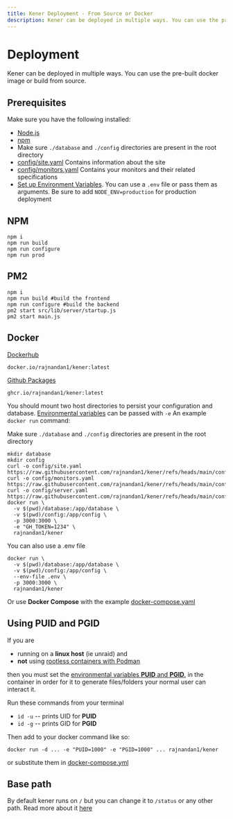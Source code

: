 ```yaml
---
title: Kener Deployment - From Source or Docker
description: Kener can be deployed in multiple ways. You can use the pre-built docker image or build from source.
---
```


# Deployment

Kener can be deployed in multiple ways. You can use the pre-built docker image or build from source.

## Prerequisites

Make sure you have the following installed:

-   [Node.js](https://nodejs.org/en/download/)
-   [npm](https://www.npmjs.com/get-npm)
-   Make sure `./database` and `./config` directories are present in the root directory
-   [config/site.yaml](/docs/customize-site) Contains information about the site
-   [config/monitors.yaml](/docs/monitors) Contains your monitors and their related specifications
-   [Set up Environment Variables](/docs/environment-vars). You can use a `.env` file or pass them as arguments. Be sure to add `NODE_ENV=production` for production deployment

## NPM

```shell
npm i
npm run build
npm run configure
npm run prod
```

## PM2

```shell
npm i
npm run build #build the frontend
npm run configure #build the backend
pm2 start src/lib/server/startup.js
pm2 start main.js
```

## Docker

[Dockerhub](https://hub.docker.com/r/rajnandan1/kener)

```shell
docker.io/rajnandan1/kener:latest
```

[Github Packages](https://github.com/rajnandan1/kener/pkgs/container/kener)

```shell
ghcr.io/rajnandan1/kener:latest
```

You should mount two host directories to persist your configuration and database. [Environmental variables](/docs/environment-vars) can be passed with `-e` An example `docker run` command:

Make sure `./database` and `./config` directories are present in the root directory

```shell
mkdir database
mkdir config
curl -o config/site.yaml https://raw.githubusercontent.com/rajnandan1/kener/refs/heads/main/config/site.example.yaml
curl -o config/monitors.yaml https://raw.githubusercontent.com/rajnandan1/kener/refs/heads/main/config/monitors.example.yaml
curl -o config/server.yaml https://raw.githubusercontent.com/rajnandan1/kener/refs/heads/main/config/server.example.yaml
docker run \
  -v $(pwd)/database:/app/database \
  -v $(pwd)/config:/app/config \
  -p 3000:3000 \
  -e "GH_TOKEN=1234" \
  rajnandan1/kener
```

You can also use a .env file

```shell
docker run \
  -v $(pwd)/database:/app/database \
  -v $(pwd)/config:/app/config \
  --env-file .env \
  -p 3000:3000 \
  rajnandan1/kener
```

Or use **Docker Compose** with the example [docker-compose.yaml](https://raw.githubusercontent.com/rajnandan1/kener/main/docker-compose.yml)

## Using PUID and PGID

If you are

-   running on a **linux host** (ie unraid) and
-   **not** using [rootless containers with Podman](https://developers.redhat.com/blog/2020/09/25/rootless-containers-with-podman-the-basics#why_podman_)

then you must set the [environmental variables **PUID** and **PGID**.](https://docs.linuxserver.io/general/understanding-puid-and-pgid) in the container in order for it to generate files/folders your normal user can interact it.

Run these commands from your terminal

-   `id -u` -- prints UID for **PUID**
-   `id -g` -- prints GID for **PGID**

Then add to your docker command like so:

```shell
docker run -d ... -e "PUID=1000" -e "PGID=1000" ... rajnandan1/kener
```

or substitute them in [docker-compose.yml](https://raw.githubusercontent.com/rajnandan1/kener/main/docker-compose.yml)

## Base path

By default kener runs on `/` but you can change it to `/status` or any other path. Read more about it [here](/docs/environment-vars/#kener-base-path)
